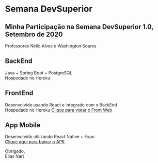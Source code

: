 # Semana DevSuperior

## Minha Participação na Semana DevSuperior 1.0, Setembro de 2020
Professores Nélio Alves e Washington Soares


## BackEnd
Java + Spring Boot + PostgreSQL 
<br>Hospedado no Heroku

## FrontEnd
Desenvolvido usando React e integrado com o BackEnd
<br>
Hospedado no Heroku <a href="sds1-eliasnerinetlify.app">Clique para vistar o Front Web</a>

## App Mobile
Desenvolvido utilizando React Native + Expo
<br><a href="https://drive.google.com/file/d/1LJjFf0GN5tv1fN5V9a_7YqxRuwwzKxG8/view?usp=sharing">Clique aqui para baixar o APK</a>

<p>
<p>
<p>

Obrigado,
<br>Elias Neri
